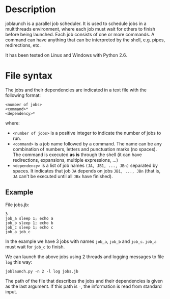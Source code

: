 # Description #
joblaunch is a parallel job scheduler. It is used to schedule jobs in a multithreads environment, where each job must wait for others to finish before being launched. Each job consists of one or more commands. A command can have anything that can be interpreted by the shell, e.g. pipes, redirections, etc.

It has been tested on Linux and Windows with Python 2.6.

# File syntax #

The jobs and their dependencies are indicated in a text file with the following format:

```
<number of jobs>
<command>*
<dependency>*
```

where:
  * `<number of jobs>` is a positive integer to indicate the number of jobs to run.
  * `<command>` is a job name followed by a command. The name can be any combination of numbers, letters and punctuation marks (no spaces). The command is executed **as is** through the shell (it can have redirections, expansions, multiple expressions, ...)
  * `<dependency>` is a list of job names `(JA, JB1, ..., JBn)` separated by spaces. It indicates that job `JA` depends on jobs `JB1, ..., JBn` (that is, `JA` can't be executed until all `JBx` have finished).

## Example ##

File jobs.jb:
```
3
job_a sleep 1; echo a
job_b sleep 1; echo b
job_c sleep 1; echo c
job_a job_c
```

In the example we have 3 jobs with names `job_a`, `job_b` and `job_c`. `job_a` must wait for `job_c` to finish.

We can launch the above jobs using 2 threads and logging messages to file `log` this way:

```
joblaunch.py -n 2 -l log jobs.jb
```

The path of the file that describes the jobs and their dependencies is given as the last argument. If this path is `-`, the information is read from standard input.